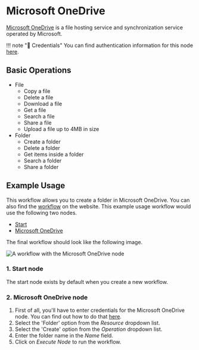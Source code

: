 # Microsoft OneDrive

[Microsoft OneDrive](https://onedrive.live.com/) is a file hosting service and synchronization service operated by Microsoft.

!!! note "🔑 Credentials"
    You can find authentication information for this node [here](/integrations/credentials/microsoft/).


## Basic Operations

* File
    * Copy a file
    * Delete a file
    * Download a file
    * Get a file
    * Search a file
    * Share a file
    * Upload a file up to 4MB in size
* Folder
    * Create a folder
    * Delete a folder
    * Get items inside a folder
    * Search a folder
    * Share a folder

## Example Usage

This workflow allows you to create a folder in Microsoft OneDrive. You can also find the [workflow](https://n8n.io/workflows/565) on the website. This example usage workflow would use the following two nodes.
- [Start](/integrations/core-nodes/n8n-nodes-base.start/)
- [Microsoft OneDrive]()

The final workflow should look like the following image.

![A workflow with the Microsoft OneDrive node](/_images/integrations/nodes/microsoftonedrive/workflow.png)

### 1. Start node

The start node exists by default when you create a new workflow.

### 2. Microsoft OneDrive node

1. First of all, you'll have to enter credentials for the Microsoft OneDrive node. You can find out how to do that [here](/integrations/credentials/microsoft/).
2. Select the 'Folder' option from the *Resource* dropdown list.
3. Select the 'Create' option from the *Operation* dropdown list.
4. Enter the folder name in the *Name* field.
5. Click on *Execute Node* to run the workflow.
